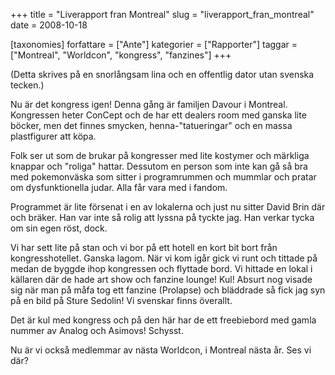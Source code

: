 +++
title = "Liverapport fran Montreal"
slug = "liverapport_fran_montreal"
date = 2008-10-18

[taxonomies]
forfattare = ["Ante"]
kategorier = ["Rapporter"]
taggar = ["Montreal", "Worldcon", "kongress", "fanzines"]
+++

(Detta skrives på en snorlångsam lina och en offentlig dator utan svenska tecken.)

Nu är det kongress igen! Denna gång är familjen Davour i Montreal. Kongressen heter ConCept och de har ett dealers room med ganska lite böcker, men det finnes smycken, henna-"tatueringar" och en massa plastfigurer att köpa.

Folk ser ut som de brukar på kongresser med lite kostymer och märkliga knappar och "roliga" hattar. Dessutom en person som inte kan gå så bra med pokemonväska som sitter i programrummen och mummlar och pratar om dysfunktionella judar. Alla får vara med i fandom.

Programmet är lite försenat i en av lokalerna och just nu sitter David Brin där och bräker. Han var inte så rolig att lyssna på tyckte jag. Han verkar tycka om sin egen röst, dock.

Vi har sett lite på stan och vi bor på ett hotell en kort bit bort från kongresshotellet. Ganska lagom. När vi kom igår gick vi runt och tittade på medan de byggde ihop kongressen och flyttade bord. Vi hittade en lokal i källaren där de hade art show och fanzine lounge! Kul! Absurt nog visade sig när man på måfa tog ett fanzine (Prolapse) och bläddrade så fick jag syn på en bild på Sture Sedolin! Vi svenskar finns överallt.

Det är kul med kongress och på den här har de ett freebiebord med gamla nummer av Analog och Asimovs! Schysst.

Nu är vi också medlemmar av nästa Worldcon, i Montreal nästa år. Ses vi där?
